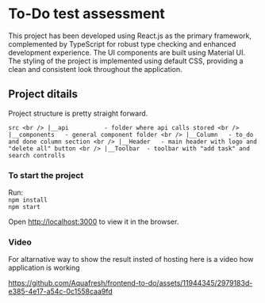 # To-Do test assessment

This project has been developed using React.js as the primary framework, complemented by TypeScript for robust type checking and enhanced development experience.
 The UI components are built using Material UI. The styling of the project is implemented using default CSS, providing a clean and consistent look throughout the application.

## Project ditails

Project structure is pretty straight forward.

`src <br />
  |__api          - folder where api calls stored <br />
  |__components   - general component folder <br />
      |__Column   - to_do and done column section <br />
      |__Header   - main header with logo and "delete all" button <br />
      |__Toolbar  - toolbar with "add task" and search controlls`


### To start the project

Run:<br />
`npm install` <br />
`npm start`

Open [http://localhost:3000](http://localhost:3000) to view it in the browser.


### Video
For altarnative way to show the result insted of hosting here is a video how application is working

https://github.com/Aquafresh/frontend-to-do/assets/11944345/2979183d-e385-4e17-a54c-0c1558caa9fd

